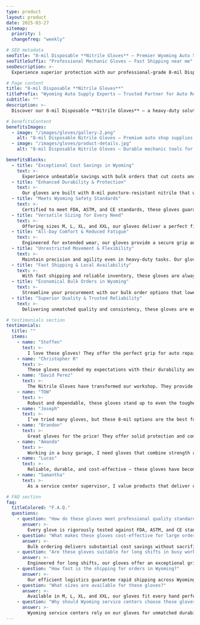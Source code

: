 ```yaml
---
type: product
layout: product
date: 2025-03-27
sitemap:
  priority: 1
  changefreq: "weekly"

# SEO metadata
seoTitle: "8-mil Disposable **Nitrile Gloves** – Premier Wyoming Auto Shop Tools"
seoTitleSuffix: "Professional Mechanic Gloves – Fast Shipping near me"
seoDescription: >-
  Experience superior protection with our professional-grade 8-mil Disposable **Nitrile Gloves**. Engineered for Wyoming auto shop supplies, these gloves offer fast shipping, unmatched durability, and regulatory compliance. Ideal for dealership supplies, mechanic tools for sale in Wyoming, and bulk orders.

# Page content
title: "8-mil Disposable **Nitrile Gloves**"
titlePrefix: "Wyoming Auto Supply Experts – Trusted Partner for Auto Repair Supplies"
subtitle: ""
description: >-
  Discover our 8-mil Disposable **Nitrile Gloves** – a heavy-duty solution for Wyoming mechanic supplies. Enjoy fast shipping, cost-effective bulk orders, and unmatched protection. Designed for auto shop tools in Wyoming, these gloves meet FDA, ASTM, and CE standards for reliable service department performance.

# benefitsContent
benefitsImages:
  - image: "/images/gloves/gallery-2.png"
    alt: "8-mil Disposable Nitrile Gloves – Premium auto shop supplies in Wyoming"
  - image: "/images/gloves/product-details.jpg"
    alt: "8-mil Disposable Nitrile Gloves – Durable mechanic tools for Wyoming"

benefitsBlocks:
  - title: "Exceptional Cost Savings in Wyoming"
    text: >-
      Experience unbeatable savings with bulk orders that cut costs and boost productivity. Our fast shipping and reliable stock cater to auto repair supplies in Wyoming, ensuring top-notch value for your shop.
  - title: "Enhanced Durability & Protection"
    text: >-
      Our gloves are built with 8-mil puncture-resistant nitrile that withstands tough conditions. Designed for optimal protection, they support Wyoming auto repair professionals in demanding environments.
  - title: "Meets Wyoming Safety Standards"
    text: >-
      Certified to meet FDA, ASTM, and CE standards, these gloves guarantee safety and regulatory compliance. Trusted by Wyoming service centers for bulk shop supplies and rapid delivery, they excel under pressure.
  - title: "Versatile Sizing for Every Need"
    text: >-
      Offering sizes M, L, XL, and XXL, our gloves deliver a perfect fit for every technician. Experience consistent comfort and efficiency, a key choice for Wyoming auto shop supplies and fleet service centers.
  - title: "All-Day Comfort & Reduced Fatigue"
    text: >-
      Engineered for extended wear, our gloves provide a secure grip and alleviate hand strain. Ideal for busy mechanics in Wyoming, they offer a blend of durability and comfort for long shifts.
  - title: "Unrestricted Movement & Flexibility"
    text: >-
      Maintain precision and agility even in heavy-duty tasks. Our gloves ensure smooth handling of tools and parts, making them a favorite for Wyoming mechanics needing auto repair supplies without compromise.
  - title: "Fast Shipping & Local Availability"
    text: >-
      With fast shipping and reliable inventory, these gloves are always available. Enjoy swift delivery and efficient service from your local Wyoming distributor, a leader in dealership consumables near me.
  - title: "Economical Bulk Orders in Wyoming"
    text: >-
      Streamline your procurement with our bulk order options that lower costs without sacrificing quality. Preferred by Wyoming industrial shop cleaners and fleet service supplies for steady performance.
  - title: "Superior Quality & Trusted Reliability"
    text: >-
      Delivering unmatched quality and consistency, these gloves are engineered for high-performance auto service. Endorsed by Wyoming service centers for being cost-effective and robust in every order.

# testimonials section
testimonials:
  title: ""
  items:
    - name: "Steffen"
      text: >-
        I love these gloves! They offer the perfect grip for auto repairs and are tough enough for daily use. Shipping is fast, and as a mechanic, I appreciate the reliable quality every time.
    - name: "Christopher R"
      text: >-
        These gloves exceeded my expectations with their durability and comfort. As a dealership manager, I rely on them for every service task. They are a true game-changer for our shop.
    - name: "David Perez"
      text: >-
        The Nitrile Gloves have transformed our workshop. They provide excellent protection and fit perfectly, making them a favorite among our Wyoming auto shop staff. Highly recommend!
    - name: "TOW"
      text: >-
        Robust and dependable, these gloves stand up to even the toughest jobs. I use them daily for repairs and appreciate the fast shipping. Quality and speed matter to me.
    - name: "Joseph"
      text: >-
        I’ve tried many gloves, but these 8-mil options are the best for our auto repair needs. Their quality and consistency are perfect for Wyoming conditions. They handle oil and grime with ease.
    - name: "Brandon"
      text: >-
        Great gloves for the price! They offer solid protection and comfort, even during long shifts. As a mechanic in Wyoming, I find them essential for keeping our service department efficient and safe.
    - name: "Amanda"
      text: >-
        Working in a busy garage, I need gloves that combine strength and flexibility. These gloves fit flawlessly and provide a reliable grip, making them indispensable for my daily tasks.
    - name: "Lucas"
      text: >-
        Reliable, durable, and cost-effective – these gloves have become a staple in our Wyoming auto repair center. Their quality meets all our safety standards, and the bulk order options are a bonus.
    - name: "Samantha"
      text: >-
        As a service center supervisor, I value products that deliver on quality and speed. These gloves offer excellent protection and a great fit, ensuring an efficient workflow every day.

# FAQ section
faq:
  titleColored: "F.A.Q."
  questions:
    - question: "How do these gloves meet professional quality standards?"
      answer: >-
        Every glove is rigorously tested against FDA, ASTM, and CE standards, ensuring top quality and safety. Manufactured with high-grade nitrile, these gloves are ideal for Wyoming auto repair shops, providing reliable protection and consistent performance under tough conditions.
    - question: "What makes these gloves cost-effective for large orders in Wyoming?"
      answer: >-
        Bulk ordering delivers substantial cost savings without sacrificing quality. These gloves lower overhead and boost productivity, a benefit highly valued by Wyoming service centers and mechanics. Fast shipping and steady supply make them perfect for high-volume auto repair needs.
    - question: "Are these gloves suitable for long shifts in busy workshops?"
      answer: >-
        Engineered for long shifts, our gloves offer an exceptional grip and reduce hand fatigue. Their durable construction ensures performance in heavy-duty tasks, making them a favorite among Wyoming mechanics and auto shop professionals who demand reliable, all-day protection.
    - question: "How fast is the shipping for orders in Wyoming?"
      answer: >-
        Our efficient logistics guarantee rapid shipping across Wyoming. With a robust local inventory and prompt dispatch, auto repair shops and dealerships experience minimal delays, ensuring that vital protective gear is always available when needed for urgent repairs.
    - question: "What sizes are available for these gloves?"
      answer: >-
        Available in M, L, XL, and XXL, our gloves fit every hand perfectly, enhancing safety and comfort. Wyoming auto service centers appreciate the tailored sizing that meets diverse needs, ensuring that every technician benefits from a secure, reliable fit during demanding tasks.
    - question: "Why should Wyoming service centers choose these gloves?"
      answer: >-
        Wyoming service centers rely on our gloves for unmatched durability, cost-effectiveness, and fast delivery. Their proven performance in tough conditions, adherence to strict safety standards, and consistent quality make them a smart choice for local auto repair and maintenance operations.
---
```

